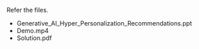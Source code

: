 Refer the files. 
- Generative_AI_Hyper_Personalization_Recommendations.ppt
- Demo.mp4
- Solution.pdf